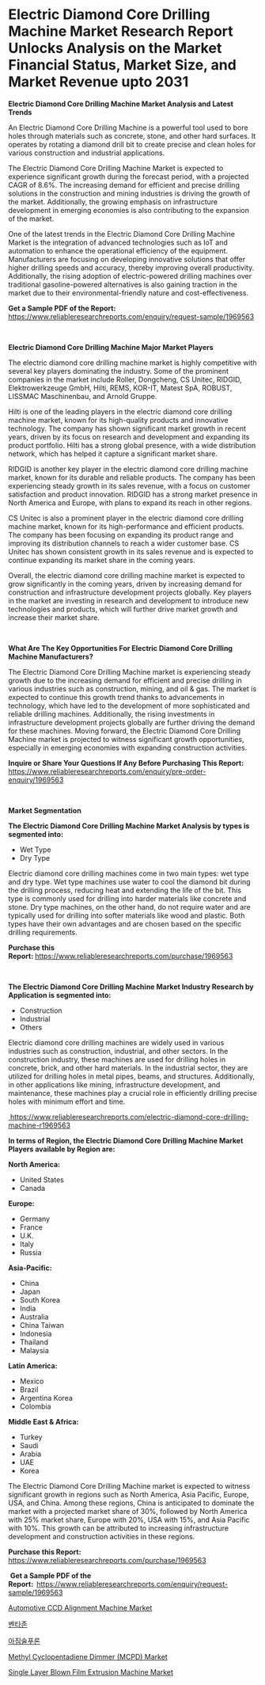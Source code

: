 <p><h1>Electric Diamond Core Drilling Machine Market Research Report Unlocks Analysis on the Market Financial Status, Market Size, and Market Revenue upto 2031</h1></p><p><strong>Electric Diamond Core Drilling Machine Market Analysis and Latest Trends</strong></p>
<p><p>An Electric Diamond Core Drilling Machine is a powerful tool used to bore holes through materials such as concrete, stone, and other hard surfaces. It operates by rotating a diamond drill bit to create precise and clean holes for various construction and industrial applications.</p><p>The Electric Diamond Core Drilling Machine Market is expected to experience significant growth during the forecast period, with a projected CAGR of 8.6%. The increasing demand for efficient and precise drilling solutions in the construction and mining industries is driving the growth of the market. Additionally, the growing emphasis on infrastructure development in emerging economies is also contributing to the expansion of the market.</p><p>One of the latest trends in the Electric Diamond Core Drilling Machine Market is the integration of advanced technologies such as IoT and automation to enhance the operational efficiency of the equipment. Manufacturers are focusing on developing innovative solutions that offer higher drilling speeds and accuracy, thereby improving overall productivity. Additionally, the rising adoption of electric-powered drilling machines over traditional gasoline-powered alternatives is also gaining traction in the market due to their environmental-friendly nature and cost-effectiveness.</p></p>
<p><strong>Get a Sample PDF of the Report:&nbsp;</strong> <a href="https://www.reliableresearchreports.com/enquiry/request-sample/1969563">https://www.reliableresearchreports.com/enquiry/request-sample/1969563</a></p>
<p>&nbsp;</p>
<p><strong>Electric Diamond Core Drilling Machine Major Market Players</strong></p>
<p><p>The electric diamond core drilling machine market is highly competitive with several key players dominating the industry. Some of the prominent companies in the market include Roller, Dongcheng, CS Unitec, RIDGID, Elektrowerkzeuge GmbH, Hilti, REMS, KOR-IT, Matest SpA, ROBUST, LISSMAC Maschinenbau, and Arnold Gruppe.</p><p>Hilti is one of the leading players in the electric diamond core drilling machine market, known for its high-quality products and innovative technology. The company has shown significant market growth in recent years, driven by its focus on research and development and expanding its product portfolio. Hilti has a strong global presence, with a wide distribution network, which has helped it capture a significant market share.</p><p>RIDGID is another key player in the electric diamond core drilling machine market, known for its durable and reliable products. The company has been experiencing steady growth in its sales revenue, with a focus on customer satisfaction and product innovation. RIDGID has a strong market presence in North America and Europe, with plans to expand its reach in other regions.</p><p>CS Unitec is also a prominent player in the electric diamond core drilling machine market, known for its high-performance and efficient products. The company has been focusing on expanding its product range and improving its distribution channels to reach a wider customer base. CS Unitec has shown consistent growth in its sales revenue and is expected to continue expanding its market share in the coming years.</p><p>Overall, the electric diamond core drilling machine market is expected to grow significantly in the coming years, driven by increasing demand for construction and infrastructure development projects globally. Key players in the market are investing in research and development to introduce new technologies and products, which will further drive market growth and increase their market share.</p></p>
<p>&nbsp;</p>
<p><strong>What Are The Key Opportunities For Electric Diamond Core Drilling Machine Manufacturers?</strong></p>
<p><p>The Electric Diamond Core Drilling Machine market is experiencing steady growth due to the increasing demand for efficient and precise drilling in various industries such as construction, mining, and oil & gas. The market is expected to continue this growth trend thanks to advancements in technology, which have led to the development of more sophisticated and reliable drilling machines. Additionally, the rising investments in infrastructure development projects globally are further driving the demand for these machines. Moving forward, the Electric Diamond Core Drilling Machine market is projected to witness significant growth opportunities, especially in emerging economies with expanding construction activities.</p></p>
<p><strong>Inquire or Share Your Questions If Any Before Purchasing This Report:</strong> <a href="https://www.reliableresearchreports.com/enquiry/pre-order-enquiry/1969563">https://www.reliableresearchreports.com/enquiry/pre-order-enquiry/1969563</a></p>
<p>&nbsp;</p>
<p><strong>Market Segmentation</strong></p>
<p><strong>The Electric Diamond Core Drilling Machine Market Analysis by types is segmented into:</strong></p>
<p><ul><li>Wet Type</li><li>Dry Type</li></ul></p>
<p><p>Electric diamond core drilling machines come in two main types: wet type and dry type. Wet type machines use water to cool the diamond bit during the drilling process, reducing heat and extending the life of the bit. This type is commonly used for drilling into harder materials like concrete and stone. Dry type machines, on the other hand, do not require water and are typically used for drilling into softer materials like wood and plastic. Both types have their own advantages and are chosen based on the specific drilling requirements.</p></p>
<p><strong>Purchase this Report:&nbsp;</strong><a href="https://www.reliableresearchreports.com/purchase/1969563">https://www.reliableresearchreports.com/purchase/1969563</a></p>
<p>&nbsp;</p>
<p><strong>The Electric Diamond Core Drilling Machine Market Industry Research by Application is segmented into:</strong></p>
<p><ul><li>Construction</li><li>Industrial</li><li>Others</li></ul></p>
<p><p>Electric diamond core drilling machines are widely used in various industries such as construction, industrial, and other sectors. In the construction industry, these machines are used for drilling holes in concrete, brick, and other hard materials. In the industrial sector, they are utilized for drilling holes in metal pipes, beams, and structures. Additionally, in other applications like mining, infrastructure development, and maintenance, these machines play a crucial role in efficiently drilling precise holes with minimum effort and time.</p></p>
<p><a href="https://www.reliableresearchreports.com/electric-diamond-core-drilling-machine-r1969563">&nbsp;https://www.reliableresearchreports.com/electric-diamond-core-drilling-machine-r1969563</a></p>
<p><strong>In terms of Region, the Electric Diamond Core Drilling Machine Market Players available by Region are:</strong></p>
<p>
    <p> <strong> North America: </strong>
        <ul>
            <li>United States</li>
            <li>Canada</li>
        </ul>
        </p> 
    <p> <strong> Europe: </strong>
        <ul>
            <li>Germany</li>
            <li>France</li>
            <li>U.K.</li>
            <li>Italy</li>
            <li>Russia</li>
        </ul>
        </p> 
    <p> <strong> Asia-Pacific: </strong>
        <ul>
            <li>China</li>
            <li>Japan</li>
            <li>South Korea</li>
            <li>India</li>
            <li>Australia</li>
            <li>China Taiwan</li>
            <li>Indonesia</li>
            <li>Thailand</li>
            <li>Malaysia</li>
        </ul>
        </p> 
    <p> <strong> Latin America: </strong>
        <ul>
            <li>Mexico</li>
            <li>Brazil</li>
            <li>Argentina Korea</li>
            <li>Colombia</li>
        </ul>
        </p> 
    <p> <strong> Middle East & Africa: </strong>
        <ul>
            <li>Turkey</li>
            <li>Saudi</li>
            <li>Arabia</li>
            <li>UAE</li>
            <li>Korea</li>
        </ul>
    </p>
    </p>
<p><p>The Electric Diamond Core Drilling Machine market is expected to witness significant growth in regions such as North America, Asia Pacific, Europe, USA, and China. Among these regions, China is anticipated to dominate the market with a projected market share of 30%, followed by North America with 25% market share, Europe with 20%, USA with 15%, and Asia Pacific with 10%. This growth can be attributed to increasing infrastructure development and construction activities in these regions.</p></p>
<p><strong>Purchase this Report: </strong><a href="https://www.reliableresearchreports.com/purchase/1969563">https://www.reliableresearchreports.com/purchase/1969563</a></p>
<p>&nbsp;<strong>Get a Sample PDF of the Report:&nbsp;&nbsp;</strong><a href="https://www.reliableresearchreports.com/enquiry/request-sample/1969563">https://www.reliableresearchreports.com/enquiry/request-sample/1969563</a></p>
<p><strong></strong></p>
<p><p><a href="https://github.com/wwwkeltoum/Market-Research-Report-List-3/blob/main/automotive-ccd-alignment-machine-market.md">Automotive CCD Alignment Machine Market</a></p><p><a href="https://github.com/shade463/Market-Research-Report-List-1/blob/main/172651241240.md">벤타존</a></p><p><a href="https://github.com/FelipeGrrady654556/Market-Research-Report-List-1/blob/main/435231841239.md">아짐술푸론</a></p><p><a href="https://issuu.com/reportprime-2/docs/methyl-cyclopentadiene-dimmer-mcpd-market-size-203">Methyl Cyclopentadiene Dimmer (MCPD) Market</a></p><p><a href="https://github.com/joannesouthgate/Market-Research-Report-List-3/blob/main/single-layer-blown-film-extrusion-machine-market.md">Single Layer Blown Film Extrusion Machine Market</a></p></p>